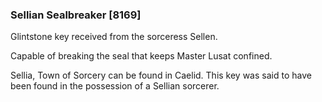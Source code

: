 ### Sellian Sealbreaker [8169]

Glintstone key received from the sorceress Sellen.

Capable of breaking the seal that keeps Master Lusat confined.

Sellia, Town of Sorcery can be found in Caelid. This key was said to have been found in the possession of a Sellian sorcerer.